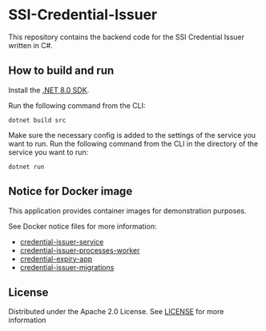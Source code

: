 # SSI-Credential-Issuer

This repository contains the backend code for the SSI Credential Issuer written in C#.

## How to build and run

Install the [.NET 8.0 SDK](https://www.microsoft.com/net/download).

Run the following command from the CLI:

```console
dotnet build src
```

Make sure the necessary config is added to the settings of the service you want to run.
Run the following command from the CLI in the directory of the service you want to run:

```console
dotnet run
```

## Notice for Docker image

This application provides container images for demonstration purposes.

See Docker notice files for more information:

- [credential-issuer-service](./docker//notice-credential-issuer-service.md)
- [credential-issuer-processes-worker](./docker/notice-credential-issuer-processes-worker.md)
- [credential-expiry-app](./docker/notice-credential-expiry-app.md)
- [credential-issuer-migrations](./docker/notice-credential-issuer-migrations.md)

## License

Distributed under the Apache 2.0 License.
See [LICENSE](./LICENSE) for more information
